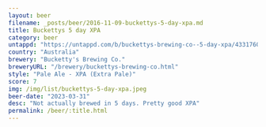 ```yaml
---
layout: beer
filename: _posts/beer/2016-11-09-buckettys-5-day-xpa.md
title: Buckettys 5 day XPA
category: beer
untappd: "https://untappd.com/b/buckettys-brewing-co--5-day-xpa/4331760"
country: "Australia"
brewery: "Bucketty's Brewing Co."
breweryURL: "/brewery/buckettys-brewing-co.html"
style: "Pale Ale - XPA (Extra Pale)"
score: 7
img: /img/list/buckettys-5-day-xpa.jpeg
beer-date: "2023-03-31"
desc: "Not actually brewed in 5 days. Pretty good XPA"
permalink: /beer/:title.html
---
```

